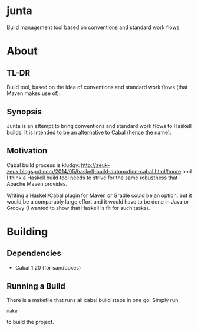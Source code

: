 junta
============
Build management tool based on conventions and standard work flows

# About
## TL-DR
Build tool, based on the idea of conventions and standard work flows (that Maven
makes use of).

## Synopsis
Junta is an attempt to bring conventions and standard work flows to Haskell
builds. It is intended to be an alternative to Cabal  (hence the name).

## Motivation 
Cabal build process is kludgy:
http://zeuk-zeuk.blogspot.com/2014/05/haskell-build-automation-cabal.html#more
and I think a Haskell build tool needs to strive for the same robustness that
Apache Maven provides.

Writing a Haskell/Cabal plugin for Maven or Gradle could be an option, but it
would be a comparably large effort and it would have to be done in Java or
Groovy (I wanted to show that Haskell is fit for such tasks).

# Building
## Dependencies
- Cabal 1.20 (for sandboxes)

## Running a Build
There is a makefile that runs all cabal build steps in one go. Simply run
```
make
```
to build the project. 

